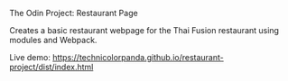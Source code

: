 The Odin Project: Restaurant Page

Creates a basic restaurant webpage for the Thai Fusion restaurant using modules and Webpack.

Live demo: https://technicolorpanda.github.io/restaurant-project/dist/index.html
